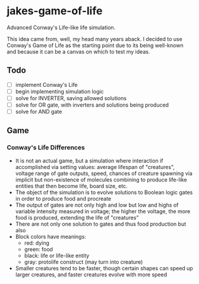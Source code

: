 # jakes-game-of-life
 Advanced Conway's Life-like life simulation.

This idea came from, well, my head many years aback. I decided to use Conway's Game of Life as the starting point due to its being well-known and because it can be a canvas on which to test my ideas.

## Todo

- [ ] implement Conway's Life 
- [ ] begin implementing simulation logic
- [ ] solve for INVERTER, saving allowed solutions
- [ ] solve for OR gate, with inverters and solutions being produced
- [ ] solve for AND gate

## Game
### Conway's Life Differences
- It is not an actual game, but a simulation where interaction if accomplished via setting values: average lifespan of "creatures", voltage range of gate outputs, speed, chances of creature spawning via implicit but non-existence of molecules combining to produce life-like entities that then become life, board size, etc.
- The object of the simulation is to evolve solutions to Boolean logic gates in order to produce food and procreate
- The output of gates are not only high and low but low and highs of variable intensity measured in voltage; the higher the voltage, the more food is produced, extending the life of "creatures"
- There are not only one solution to gates and thus food production but also 
- Block colors have meanings: 
  - red:    dying
  - green:  food
  - black:  life or life-like entity
  - gray:   protolife construct (may turn into creature)
- Smaller creatures tend to be faster, though certain shapes can speed up larger creatures, and faster creatures evolve with more speed